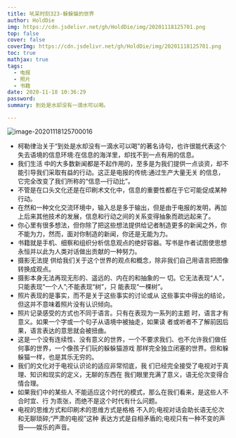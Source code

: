 ```yaml
---
title: 吼呆时刻323-躲躲猫的世界
author: HoldDie
img: https://cdn.jsdelivr.net/gh/HoldDie/img/20201118125701.png
top: false
cover: false
coverImg: https://cdn.jsdelivr.net/gh/HoldDie/img/20201118125701.png
toc: true
mathjax: true
tags:
  - 电报
  - 照片
  - 书籍
date: 2020-11-18 10:36:29
password:
summary: 到处是水却没有一滴水可以喝。

---
```


![image-20201118125700016](https://cdn.jsdelivr.net/gh/HoldDie/img/20201118125701.png)

- 柯勒律治关于“到处是水却没有一滴水可以喝”的著名诗句，也许很能代表这个失去语境的信息环境:在信息的海洋里，却找不到一点有用的信息。
- 我们生活 中的大多数新闻都是不起作用的，至多是为我们提供一点谈资，却不能引导我们采取有益的行动。这正是电报的传统:通过生产大量无关 的信息，它完全改变了我们所称的“信息—行动比”。
- 不管是在口头文化还是在印刷术文化中，信息的重要性都在于它可能促成某种行动。
- 在然和一种文化交流环境中，输入总是多于输出，但是由于电报的发明，再加上后来其他技术的发展，信息和行动之间的关系变得抽象而疏远起来了。
- 你心里有很多想法，但你除了把这些想法提供给记者制造更多的新闻之外，你不能为力，然而，面对你制造的新闻，你还是无能为力。
- 书籍就是手机、细察和组织分析信息观点的绝好容器。写书是作者试图使思想永恒并以此为人类对话做出贡献的一种努力。
- 摄影无法提 供给我们关于这个世界的观点和概念，除非我们自己用语言把图像转换成观点。
- 摄影本身无法再现无形的、遥远的、内在的和抽象的一 切。它无法表现“人”，只能表现“一个人”;不能表现“树”，只 能表现“一棵树”。
- 照片表现的是事实，而不是关于这些事实的讨论或从 这些事实中得出的结论，但这并不意味着照片没有认识倾向。
- 照片记录感受的方式也不同于语言。只有在表现为一系列的主题 时，语言才有意义。如果一个字或一个句子从语境中被抽走，如果读 者或听者不了解前因后果，语言表达的意思就会被扭曲。
- 这是一个没有连续性、没有意义的世界，一个不要求我们、也不允许我们做任何事的世界，一个像孩子们玩的躲躲猫游戏 那样完全独立闭塞的世界。但和躲躲猫一样，也是其乐无穷的。
- 我们的文化对于电视认识论的适应非常彻底，我 们已经完全接受了电视对于真理、知识和现实的定义，无聊的东西在 我们眼里充满了意义，语无伦次变得合情合理。
- 如果我们中的某些人 不能适应这个时代的模式，那么在我们看来，是这些人不合时宜、行 为乖张，而绝不是这个时代有什么问题。
- 电视的思维方式和印刷术的思维方式是格格 不入的;电视对话会助长语无伦次和无聊琐碎;“严肃的电视”这种 表达方式是自相矛盾的;电视只有一种不变的声音——娱乐的声音。

